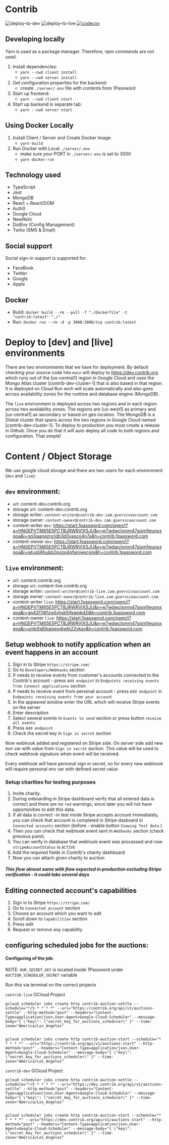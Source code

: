 # Contrib

![deploy-to-dev](https://github.com/contriborg/contrib-app/workflows/deploy-to-dev/badge.svg)
![deploy-to-live](https://github.com/contriborg/contrib-app/workflows/deploy-to-live/badge.svg)
[![codecov](https://codecov.io/gh/contriborg/contrib-app/branch/main/graph/badge.svg?token=2LIYGRVN4F)](https://codecov.io/gh/contriborg/contrib-app)

## Developing locally

Yarn is used as a package manager. Therefore, npm commands are not used.

1. Install dependencies:
   - `yarn --cwd client install`
   - `yarn --cwd server install`
2. Get configuration properties for the backend:
   - create `./server/.env` file with contents from 1Password
3. Start up frontend:
   - `yarn --cwd client start`
4. Start up backend is separate tab:
   - `yarn --cwd server start`

## Using Docker Locally

1. Install Client / Server and Create Docker Image:
   - `yarn build`
2. Run Docker with Local `./server/.env`
   - make sure your PORT in `./server/.env` is set to 3000
   - `yarn docker-run`

## Technology used

- TypeScript
- Jest
- MongoDB
- React + React/DOM
- Auth0
- Google Cloud
- NewRelic
- DotEnv (Config Management)
- Twilio (SMS & Email)

## Social support

Social sign-in support is supported for:

- FaceBook
- Twitter
- Google
- Apple

## Docker

- Build: `docker build --rm --pull -f "./Dockerfile" -t "contrib:latest" "./"`
- Run: `docker run --rm -d -p 3000:3000/tcp contrib:latest`

# Deploy to [dev] and [live] environments

There are two environments that we have for deployment. By default checking your source code into `main` will deploy to https://dev.contrib.org which runs out of the [us-central1] region in Google Cloud and uses the Mongo Atlas cluster [contrib-dev-cluster-1] that is also based in that region. It is deployed on Cloud Run wich will scale automatically and also goes across availability zones for the runtime and database engine (MongoDB).

The `live` environment is deployed across two regions and in each region across two availability zones. The regions are [us-west1] as primary and [us-central1] as secondary or based on geo location. The MongoDB is a Global cluster that spans across the two regions in Google Cloud named [contrib-dev-cluster-1]. To deploy to production you most create a release in Github. Once you do that it will auto deploy all code to both regions and configuration. That simple!

# Content / Object Storage

We use google cloud storage and there are two users for each environment (`dev` and `live`):

## `dev` environment:

- url: content-dev.contrib.org
- storage uri: content-dev.contrib.org
- storage writer: `content-writer@contrib-dev.iam.gserviceaccount.com`
- storage owner: `content-owner@contrib-dev.iam.gserviceaccount.com`
- content-writer `dev`: https://start.1password.com/open/i?a=HNGEPVTM65E5PCTBJRWRVIXSJU&v=w7wdwclxmm47sjsmfjeunxxqoa&i=gg3iaanezncldb3d3yasco4n7a&h=contrib.1password.com
- content-owner `dev`: https://start.1password.com/open/i?a=HNGEPVTM65E5PCTBJRWRVIXSJU&v=w7wdwclxmm47sjsmfjeunxxqoa&i=iatusb6hubb2pozq4qfamwecgm&h=contrib.1password.com

## `live` environment:

- url: content.contrib.org
- storage uri: content-live.contrib.org
- storage writer: `content-writer@contrib-live.iam.gserviceaccount.com`
- storage owner: `content-owner@contrib-live.iam.gserviceaccount.com`
- content-writer `live`: https://start.1password.com/open/i?a=HNGEPVTM65E5PCTBJRWRVIXSJU&v=w7wdwclxmm47sjsmfjeunxxqoa&i=gp42f74tfzg4vhsk5ifeamkd2i&h=contrib.1password.com
- content-owner `live`: https://start.1password.com/open/i?a=HNGEPVTM65E5PCTBJRWRVIXSJU&v=w7wdwclxmm47sjsmfjeunxxqoa&i=unlptfa6jbaixeodiwtk22vkay&h=contrib.1password.com

## Setup webhook to notify application when an event happens in an account

1. Sign in to Stripe `https://stripe.com/`
2. Go to `Developers/Webhooks` section
3. If needs to receive events from customer's accounts connected to the Contrib's account - press `Add endpoint` in `Endpoints receiving events from Connect applications` section
4. If needs to receive event from personal account - press `Add endpoint` in `Endpoints receiving events from your account`
5. In the appeared window enter the URL which will receive Stripe events on the server
6. Enter description
7. Select several events in `Events to send` section or press button `receive all events`
8. Press `Add endpoint`
9. Check the secret key in `Sign in secret` section

Now webhook added and registered on Stripe side. On server side add new evn var with value from `Sign in secret` section.
This value will be used to check webhook signature when event will be received.

Every webhook will have personal sign in secret, so for every new webhook will require personal env var with defined secret value

### Setup charities for testing purposes

1. Invite charity.
2. During onboarding in Stripe dashboard verify that all entered data is correct and there are no `red` warnings, since later you will not have opportunities to edit this data.
3. If all data is correct -in test mode Stripe accepts account immediately, you can check that account is completed in Stripe dasboard in `Connected accounts` section (before - enable button `Viewing Test data` )
4. Then you can check that webhook event sent in `Webhooks` section (check previous point).
5. You can verify in database that webhook event was processed and now `stripeAccountStatus` is `ACTIVE`
6. Add the required fields in Contrib's charity dashboard
7. Now you can attach given charity to auction

##### This flow almost same with flow expected in production excluding Stripe verification - it could take several days

## Editing connected account's capabilities

1. Sign in to Stripe `https://stripe.com/`
2. Go to `Connected account` section
3. Choose an account which you want to edit
4. Scroll down to `Capabilities` section
5. Press edit
6. Request or remove any capability

## configuring scheduled jobs for the auctions:

#### Configuring of the job:

NOTE: `OUR_SECRET_KEY` is located inside 1Password under `AUCTION_SCHEDULER_SECRET` variable

Run this via terminal on the correct projects

`contrib-live` GCloud Project

```
gcloud scheduler jobs create http contrib-auction-settle --schedule="*/5 * * * *" --uri="https://contrib.org/api/v1/auctions-settle" --http-method="post" --headers="Content-Type=application/json,User-Agent=Google-Cloud-Scheduler" --message-body="{ \"key\": \"secret_key_for_auctions_scheduler\" }" --time-zone="America/Los_Angeles"


gcloud scheduler jobs create http contrib-auction-start --schedule="* * * * *" --uri="https://contrib.org/api/v1/auctions-start" --http-method="post" --headers="Content-Type=application/json,User-Agent=Google-Cloud-Scheduler" --message-body="{ \"key\": \"secret_key_for_auctions_scheduler\" }" --time-zone="America/Los_Angeles"
```

`contrib-dev` GCloud Project

```
gcloud scheduler jobs create http contrib-auction-settle --schedule="*/5 * * * *" --uri="https://dev.contrib.org/api/v1/auctions-settle" --http-method="post" --headers="Content-Type=application/json,User-Agent=Google-Cloud-Scheduler" --message-body="{ \"key\": \"secret_key_for_auctions_scheduler\" }" --time-zone="America/Los_Angeles"


gcloud scheduler jobs create http contrib-auction-start --schedule="* * * * *" --uri="https://dev.contrib.org/api/v1/auctions-start" --http-method="post" --headers="Content-Type=application/json,User-Agent=Google-Cloud-Scheduler" --message-body="{ \"key\": \"secret_key_for_auctions_scheduler\" }" --time-zone="America/Los_Angeles"
```
